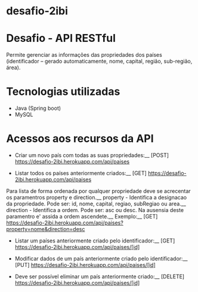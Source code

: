 # desafio-2ibi

# Desafio - API RESTful
Permite gerenciar as informações das propriedades dos países (identificador – gerado automaticamente, nome, capital, região, sub-região, área).

# Tecnologias utilizadas
* Java (Spring boot)
* MySQL

# Acessos aos recursos da API
* Criar um novo país com todas as suas propriedades:__
[POST] https://desafio-2ibi.herokuapp.com/api/paises


* Listar todos os países anteriormente criados:__
[GET] https://desafio-2ibi.herokuapp.com/api/paises

Para lista de forma ordenada por qualquer propriedade deve se acrecentar os paramentros property e direction.__
property - Identifica a designacao da propriedade. Pode ser: id, nome, capital, regiao, subRegiao ou area.__
direction - Identifica a ordem. Pode ser: asc ou desc. Na ausensia deste paramentro e' assida a ordem ascendete.__
Exemplo:__
[GET] https://desafio-2ibi.herokuapp.com/api/paises?property=nome&direction=desc


* Listar um países anteriormente criado pelo identificador:__
[GET] https://desafio-2ibi.herokuapp.com/api/paises/[id]


* Modificar dados de um país anteriormente criado pelo identificador:__
[PUT] https://desafio-2ibi.herokuapp.com/api/paises/[id]


* Deve ser possível eliminar um país anteriormente criado:__
[DELETE] https://desafio-2ibi.herokuapp.com/api/paises/[id]
